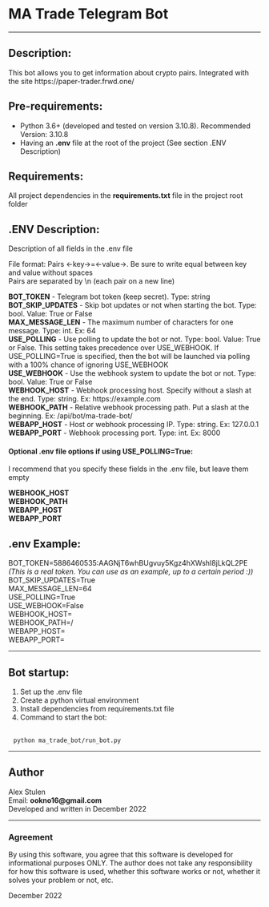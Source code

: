 <h1>MA Trade Telegram Bot</h1>

<hr>

## Description:
<p>This bot allows you to get information about crypto pairs. Integrated with the site https://paper-trader.frwd.one/</p>

## Pre-requirements:
* Python 3.6+ (developed and tested on version 3.10.8). Recommended Version: 3.10.8
* Having an <strong>.env</strong> file at the root of the project (See section .ENV Description)

## Requirements:
All project dependencies in the <strong>requirements.txt</strong> file in the project root folder

## .ENV Description:
<p>Description of all fields in the .env file</p>
<p>
File format: Pairs <-key->=<-value->. Be sure to write equal between key and value without spaces
<br>
Pairs are separated by \n (each pair on a new line)
</p>
<strong>BOT_TOKEN</strong> - Telegram bot token (keep secret). Type: string
<br>
<strong>BOT_SKIP_UPDATES</strong> - Skip bot updates or not when starting the bot. Type: bool. Value: True or False
<br>
<strong>MAX_MESSAGE_LEN</strong> - The maximum number of characters for one message. Type: int. Ex: 64
<br>
<strong>USE_POLLING</strong> - Use polling to update the bot or not. Type: bool. Value: True or False. This setting takes precedence over USE_WEBHOOK. If USE_POLLING=True is specified, then the bot will be launched via polling with a 100% chance of ignoring USE_WEBHOOK
<br>
<strong>USE_WEBHOOK</strong> - Use the webhook system to update the bot or not. Type: bool. Value: True or False
<br>
<strong>WEBHOOK_HOST</strong> - Webhook processing host. Specify without a slash at the end. Type: string. Ex: https://example.com
<br>
<strong>WEBHOOK_PATH</strong> - Relative webhook processing path. Put a slash at the beginning. Ex: /api/bot/ma-trade-bot/
<br>
<strong>WEBAPP_HOST</strong> - Host or webhook processing IP. Type: string. Ex: 127.0.0.1
<br>
<strong>WEBAPP_PORT</strong> - Webhook processing port. Type: int. Ex: 8000
<br>

#### Optional .env file options if using USE_POLLING=True:
<p>I recommend that you specify these fields in the .env file, but leave them empty</p>

<strong>WEBHOOK_HOST</strong>
<br>
<strong>WEBHOOK_PATH</strong>
<br>
<strong>WEBAPP_HOST</strong>
<br>
<strong>WEBAPP_PORT</strong>

## .env Example:
<p>
BOT_TOKEN=5886460535:AAGNjT6whBUgvuy5Kgz4hXWshI8jLkQL2PE
<br>
<i>(This is a real token. You can use as an example, up to a certain period :))</i>
<br>  
BOT_SKIP_UPDATES=True
<br>
MAX_MESSAGE_LEN=64
<br>
USE_POLLING=True
<br>
USE_WEBHOOK=False
<br>
WEBHOOK_HOST=
<br>
WEBHOOK_PATH=/
<br>
WEBAPP_HOST=
<br>
WEBAPP_PORT=
</p>

<hr>

## Bot startup:
1. Set up the .env file
2. Create a python virtual environment
3. Install dependencies from requirements.txt file
4. Command to start the bot:
<br>  
<code style="padding: 10px;">python ma_trade_bot/run_bot.py</code>

<hr>

## Author
<p>
    Alex Stulen
    <br>
    Email: <strong>ookno16@gmail.com</strong>
    <br>
    Developed and written in December 2022
</p>

<hr>  

<h3>Agreement</h3>

<p>By using this software, you agree that this software is developed for informational purposes ONLY. The author does not take any responsibility for how this software is used, whether this software works or not, whether it solves your problem or not, etc.</p>

<p>December 2022</p>
